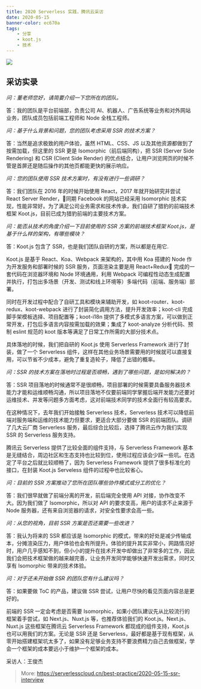 ```yaml
---
title: 2020 Serverless 实践，腾讯云采访
date: 2020-05-15
banner-color: ec670a
tags:
    - 分享
    - koot.js
    - 技术
---
```



![](https://img.serverlesscloud.cn/2020515/1589534502498-wenxiao.jpg)

## 采访实录

*问：董老师您好，请简要介绍一下您所在的团队。*

答：我的团队是平台前端部，负责公司 AI、机器人、广告系统等业务和对外网站业务，团队成员包括前端工程师和 Node 全栈工程师。

*问：基于什么背景和问题，您的团队考虑采用 SSR 的技术方案？*

答：当然是追求极致的用户体验，虽然 HTML、CSS、JS 以及其他资源都做到了按需加载，但这里的 SSR 更是 Isomorphic（前后端同构），把 SSR (Server Side Rendering) 和 CSR (Client Side Render) 的优点结合，让用户浏览网页的时候不管是首屏还是随后操作的其他页都能更快的展示响应。

*问：您的团队使用 SSR 技术方案时，有没有进行一些调研？*

答：我们团队在 2016 年的时候开始使用 React，2017 年就开始研究并尝试 React Server Render，同期 Facebook 的网站已经采用 Isomorphic 技术实现，性能非常好。为了满足公司业务需求和技术传承，我们自研了猎豹的前端技术框架 Koot.js，目前已成为猎豹前端的主要技术方案。

*问：能否从技术的角度介绍一下目前使用的 SSR 方案的前端技术框架 Koot.js，是基于什么样的架构，有哪些模块？*

答：Koot.js 包含了 SSR，也是我们团队自研的方案，所以都是在用它.

Koot.js 是基于 React、Koa、Webpack 来架构的，其中用 Koa 搭建的 Node 作为开发服务和部署时候的 SSR 服务，页面渲染主要是用 React+Redux 完成的一套代码在浏览器环境和 Node 环境通用，利用 Webpack 可编程性动态生成配置并执行，打包出多场景（开发、测试和线上环境等）多端代码（前端、服务端）部署。

同时在开发过程中配合了自研工具和模块来辅助开发，如 koot-router、koot-redux、koot-webpack 进行了封装简化调用方法，提升开发效率；koot-cli 完成脚手架模板选择、项目配置等；koot-i18n 提供了多模式多语言方案，可以做到正常开发，打包后多语言内容按需加载的效果；集成了 koot-analyze 分析代码、预制 eslint 规范的 koot 版本等满足了日常工作所需的大部分技术点。

具体落地的时候，我们把自研的 Koot.js 使用 Serverless Framework 进行了封装，做了一个 Serverless 组件，这样在其他业务场景需要用的时候就可以直接复用，可以节省不少成本，避免了重复造轮子，降低了出错的概率。

*问：SSR 的技术方案在落地时过程是否顺畅，遇到了哪些问题，是如何解决的？*

答：SSR 项目落地的时候通常不是很顺畅，项目部署的时候需要具备服务器技术能力才能和运维顺畅沟通，所以项目落地不仅要前端同学掌握后端开发能力还要对运维技术、并发等问题多方面考虑，这对前端技术同学的技术全面行有较高要求。

在这种情况下，去年我们开始接触 Serverless 技术，Serverless 技术可以降低前端对服务端和运维的技术能力但要求，更适合大部分要做 SSR 的前端团队。调研了几大云厂商 Serverless 服务，最后综合比较后，选择了腾讯云作为我们实现 SSR 的 Serverless 服务支持。

腾讯云 Serverless 提供了比较全面的组件支持，与 Serverless Framework 基本是无缝结合，周边社区和生态支持也比较到位，使用过程应该会少踩一些坑。在选定了平台之后就比较顺畅了，因为 Serverless Framework 提供了很多标准化的接口，在封装 Koot.js Serveless 组件的过程中也比较省心。

*问：目前的 SSR 方案推动了您所在团队哪些协作模式或分工的优化？*

答：我们很早就做了前端分离的开发，前后端完全使用 API 对接，协作改变不大。因为我们做了 Isomorphic，所以对 API 的要求变高，用户的请求不止来源于 Node 服务器，还有来自浏览器的请求，对安全性要求会高一些。

*问：从您的视角，目前 SSR 方案是否还需要一些改进？*

答：我认为将来的 SSR 都应该是 Isomorphic 的模式，带来的好处是减少传输成本，分摊渲染压力，用户体验也会有所提升。体验的提升其实非常小，网路情况好时，用户几乎感知不到，但小小的提升在技术开发中却做出了非常多的工作，因此我们会把技术框架做的越来越完善，让业务开发同学能够快速开发出需求，同时又享有 Isomorphic 带来的技术体验。

*问：对于还未开始做 SSR 的团队您有什么建议吗？*

答：如果要做 ToC 的产品，建议做 SSR 尝试，让用户尽快的看见页面内容总是更好的。

前端的 SSR 一定会考虑是否需要 Isomorphic，如果小团队建议先从比较流行的框架着手尝试，如 Next.js、Nuxt.js 等，也推荐体验我们的 Koot.js。Next.js、Nuxt.js 这些框架在腾讯云 Serverless Framework 都现成的组件支持，Koot.js 也可以用我们的方案。无论是 SSR 还是 Serverless，最好都是基于现有框架，从零开始搭建框架坑太多了，如果没有足够业务支持不要浪费精力自己去做框架，学会一个框架的成本要远小于维护一个框架的成本。

采访人：王俊杰

> More: https://serverlesscloud.cn/best-practice/2020-05-15-ssr-interview